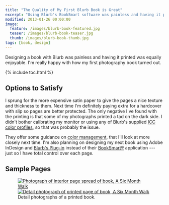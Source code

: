 ```yaml
---
title: "The Quality of My First Blurb Book is Great"
excerpt: "Using Blurb's BookSmart software was painless and having it printed was equally enjoyable."
modified: 2013-01-26 00:00:00
image: 
  feature: /images/blurb-book-featured.jpg
  teaser: /images/blurb-book-teaser.jpg
  thumb: /images/blurb-book-thumb.jpg
tags: [book, design]
---
```


Designing a book with Blurb was painless and having it printed was equally enjoyable. I'm really happy with how my first photography book turned out.

{% include toc.html %}

## Options to Satisfy

I sprung for the more expensive satin paper to give the pages a nice texture and thickness to them. Next time I'm definitely paying extra for a hardcover with slip so pages are better protected. The only negative I've found with the printing is that some of my photographs printed a tad on the dark side. I didn't bother calibrating my monitor or using any of Blurb's supplied [ICC color profiles](http://www.blurb.com/downloads/Blurb_ICC_Profile.icc), so that was probably the issue.

They offer some guidance on [color management](http://www.blurb.com/color-management), that I'll look at more closely next time. I'm also planning on designing my next book using Adobe InDesign and [Blurb's Plug-in](http://www.blurb.com/indesign-plugin) instead of their [BookSmart®](http://www.blurb.com/booksmart) application --- just so I have total control over each page.

## Sample Pages

<figure class="half">
	<a href="{{ site.url }}/images/six-month-walk-interior-1-1024.jpg" title="Photograph of interior page spread of book, A Six Month Walk"><img src="{{ site.url }}/images/six-month-walk-interior-1-320.jpg" alt="Photograph of interior page spread of book, A Six Month Walk" /></a>
	<a href="{{ site.url }}/images/six-month-walk-detail-print-1024.jpg" title="Detail photograph of printed page of book, A Six Month Walk"><img src="{{ site.url }}/images/six-month-walk-detail-print-320.jpg" alt="Detail photograph of printed page of book, A Six Month Walk" /></a>
	<figcaption>Detail photographs of a printed book.</figcaption>
</figure>
